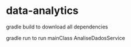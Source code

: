 # data-analytics

<p>gradle build to download all dependencies</p>
<p>gradle run to run mainClass AnaliseDadosService</p>
